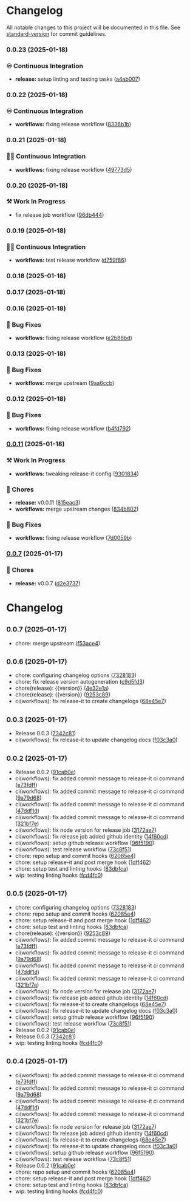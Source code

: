 # Changelog

All notable changes to this project will be documented in this file. See [standard-version](https://github.com/conventional-changelog/standard-version) for commit guidelines.

### 0.0.23 (2025-01-18)


### ♾️ Continuous Integration

* **release:** setup linting and testing tasks ([a4ab007](https://github.com/Bankole2000/logistics-backend/commits/a4ab00787bb69acbc8a8a83d7d6aeb08a6b7ec66))

### 0.0.22 (2025-01-18)


### ♾️ Continuous Integration

* **workflows:** fixing release workflow ([8336b1b](https://github.com/Bankole2000/logistics-backend/commits/8336b1bb4d99b60180270d0c98306f41937793fd))

### 0.0.21 (2025-01-18)


### 👷‍♂️ Continuous Integration

* **workflows:** fixing release workflow ([49773d5](https://github.com/Bankole2000/logistics-backend/commits/49773d506d848fe9e0ed0c313d0d68fbe61a3a39))

### 0.0.20 (2025-01-18)


### ⚒️ Work In Progress

* fix release job workflow ([96db444](https://github.com/Bankole2000/logistics-backend/commits/96db4449172876dca88ab91c34b7f86e6bffba3f))

### 0.0.19 (2025-01-18)


### 👷‍♂️ Continuous Integration

* **workflows:** test release workflow ([d759f86](https://github.com/Bankole2000/logistics-backend/commits/d759f861743eaba543b407a7479185172688b8d7))

### 0.0.18 (2025-01-18)

### 0.0.17 (2025-01-18)

### 0.0.16 (2025-01-18)


### 🐛 Bug Fixes

* **workflows:** fixing release workflow ([e2b86bd](https://github.com/Bankole2000/logistics-backend/commits/e2b86bd49e54c6415a7afddad9ecaf1b9b68328e))

### 0.0.13 (2025-01-18)


### 🐛 Bug Fixes

* **workflows:** merge upstream ([9aa6ccb](https://github.com/Bankole2000/logistics-backend/commits/9aa6ccba9c407cba5df049c3f3cbd7aef6edde84))

### 0.0.12 (2025-01-18)


### 🐛 Bug Fixes

* **workflows:** fixing release workflow ([b4fd792](https://github.com/Bankole2000/logistics-backend/commits/b4fd7925095aad45bdec8c7d013085abfc3c9875))

### [0.0.11](https://github.com/Bankole2000/logistics-backend/compare/v0.0.10...v0.0.11) (2025-01-18)


### ⚒️ Work In Progress

* **workflows:** tweaking release-it config ([9301834](https://github.com/Bankole2000/logistics-backend/commits/9301834e4f3096b761e2c53dd4d62ee4556968a5))


### 🚚 Chores

* **release:** v0.0.11 ([815eac3](https://github.com/Bankole2000/logistics-backend/commits/815eac39f08d43daf076f6004e5f58be0ffe3d04))
* **workflows:** merge upstream changes ([834b802](https://github.com/Bankole2000/logistics-backend/commits/834b802721de87c259df339ed9a27a1f7bf0737c))


### 🐛 Bug Fixes

* **workflows:** fixing release workflow ([7d0059b](https://github.com/Bankole2000/logistics-backend/commits/7d0059b1427d4202152c267901dea7d051f5c4f0))

### [0.0.7](https://github.com/Bankole2000/logistics-backend/compare/d2e37370a4f1ecf779c4988a10f170a48d62479a...v0.0.7) (2025-01-17)


### 🚚 Chores

* **release:** v0.0.7 ([d2e3737](https://github.com/Bankole2000/logistics-backend/commits/d2e37370a4f1ecf779c4988a10f170a48d62479a))

# Changelog

## <small>0.0.7 (2025-01-17)</small>

* chore: merge upstream ([f53ace4](https://github.com/Bankole2000/logistics-backend/commit/f53ace4))

## <small>0.0.6 (2025-01-17)</small>

* chore: configuring changelog options ([7328183](https://github.com/Bankole2000/logistics-backend/commit/7328183))
* chore: fix release version autogeneration ([c9d5fd3](https://github.com/Bankole2000/logistics-backend/commit/c9d5fd3))
* chore(release): {{version}} ([4e32e1a](https://github.com/Bankole2000/logistics-backend/commit/4e32e1a))
* chore(release): {{version}} ([9253c89](https://github.com/Bankole2000/logistics-backend/commit/9253c89))
* ci(workflows): fix release-it to create changelogs ([68e45e7](https://github.com/Bankole2000/logistics-backend/commit/68e45e7))



## <small>0.0.3 (2025-01-17)</small>

* Release 0.0.3 ([7342c81](https://github.com/Bankole2000/logistics-backend/commit/7342c81))
* ci(workflows): fix release-it to update changelog docs ([f03c3a0](https://github.com/Bankole2000/logistics-backend/commit/f03c3a0))



## <small>0.0.2 (2025-01-17)</small>

* Release 0.0.2 ([91cab0e](https://github.com/Bankole2000/logistics-backend/commit/91cab0e))
* ci(workflows): fix added commit message to release-it ci command ([e73fdff](https://github.com/Bankole2000/logistics-backend/commit/e73fdff))
* ci(workflows): fix added commit message to release-it ci command ([9a79d68](https://github.com/Bankole2000/logistics-backend/commit/9a79d68))
* ci(workflows): fix added commit message to release-it ci command ([47ddf1d](https://github.com/Bankole2000/logistics-backend/commit/47ddf1d))
* ci(workflows): fix added commit message to release-it ci command ([321bf7e](https://github.com/Bankole2000/logistics-backend/commit/321bf7e))
* ci(workflows): fix node version for release job ([3172ae7](https://github.com/Bankole2000/logistics-backend/commit/3172ae7))
* ci(workflows): fix release job added github identity ([14f60cd](https://github.com/Bankole2000/logistics-backend/commit/14f60cd))
* ci(workflows): setup github release workflow ([96f5190](https://github.com/Bankole2000/logistics-backend/commit/96f5190))
* ci(workflows): test release workflow ([73c8f51](https://github.com/Bankole2000/logistics-backend/commit/73c8f51))
* chore: repo setup and commit hooks ([62085e4](https://github.com/Bankole2000/logistics-backend/commit/62085e4))
* chore: setup release-it and post merge hook ([1dff462](https://github.com/Bankole2000/logistics-backend/commit/1dff462))
* chore: setup test and linting hooks ([83dbfca](https://github.com/Bankole2000/logistics-backend/commit/83dbfca))
* wip: testing linting hooks ([fcd4fc0](https://github.com/Bankole2000/logistics-backend/commit/fcd4fc0))

## <small>0.0.5 (2025-01-17)</small>

* chore: configuring changelog options ([7328183](https://github.com/Bankole2000/logistics-backend/commit/7328183))
* chore: repo setup and commit hooks ([62085e4](https://github.com/Bankole2000/logistics-backend/commit/62085e4))
* chore: setup release-it and post merge hook ([1dff462](https://github.com/Bankole2000/logistics-backend/commit/1dff462))
* chore: setup test and linting hooks ([83dbfca](https://github.com/Bankole2000/logistics-backend/commit/83dbfca))
* chore(release): {{version}} ([9253c89](https://github.com/Bankole2000/logistics-backend/commit/9253c89))
* ci(workflows): fix added commit message to release-it ci command ([e73fdff](https://github.com/Bankole2000/logistics-backend/commit/e73fdff))
* ci(workflows): fix added commit message to release-it ci command ([9a79d68](https://github.com/Bankole2000/logistics-backend/commit/9a79d68))
* ci(workflows): fix added commit message to release-it ci command ([47ddf1d](https://github.com/Bankole2000/logistics-backend/commit/47ddf1d))
* ci(workflows): fix added commit message to release-it ci command ([321bf7e](https://github.com/Bankole2000/logistics-backend/commit/321bf7e))
* ci(workflows): fix node version for release job ([3172ae7](https://github.com/Bankole2000/logistics-backend/commit/3172ae7))
* ci(workflows): fix release job added github identity ([14f60cd](https://github.com/Bankole2000/logistics-backend/commit/14f60cd))
* ci(workflows): fix release-it to create changelogs ([68e45e7](https://github.com/Bankole2000/logistics-backend/commit/68e45e7))
* ci(workflows): fix release-it to update changelog docs ([f03c3a0](https://github.com/Bankole2000/logistics-backend/commit/f03c3a0))
* ci(workflows): setup github release workflow ([96f5190](https://github.com/Bankole2000/logistics-backend/commit/96f5190))
* ci(workflows): test release workflow ([73c8f51](https://github.com/Bankole2000/logistics-backend/commit/73c8f51))
* Release 0.0.2 ([91cab0e](https://github.com/Bankole2000/logistics-backend/commit/91cab0e))
* Release 0.0.3 ([7342c81](https://github.com/Bankole2000/logistics-backend/commit/7342c81))
* wip: testing linting hooks ([fcd4fc0](https://github.com/Bankole2000/logistics-backend/commit/fcd4fc0))

## <small>0.0.4 (2025-01-17)</small>

* ci(workflows): fix added commit message to release-it ci command ([e73fdff](https://github.com/Bankole2000/logistics-backend/commit/e73fdff))
* ci(workflows): fix added commit message to release-it ci command ([9a79d68](https://github.com/Bankole2000/logistics-backend/commit/9a79d68))
* ci(workflows): fix added commit message to release-it ci command ([47ddf1d](https://github.com/Bankole2000/logistics-backend/commit/47ddf1d))
* ci(workflows): fix added commit message to release-it ci command ([321bf7e](https://github.com/Bankole2000/logistics-backend/commit/321bf7e))
* ci(workflows): fix node version for release job ([3172ae7](https://github.com/Bankole2000/logistics-backend/commit/3172ae7))
* ci(workflows): fix release job added github identity ([14f60cd](https://github.com/Bankole2000/logistics-backend/commit/14f60cd))
* ci(workflows): fix release-it to create changelogs ([68e45e7](https://github.com/Bankole2000/logistics-backend/commit/68e45e7))
* ci(workflows): fix release-it to update changelog docs ([f03c3a0](https://github.com/Bankole2000/logistics-backend/commit/f03c3a0))
* ci(workflows): setup github release workflow ([96f5190](https://github.com/Bankole2000/logistics-backend/commit/96f5190))
* ci(workflows): test release workflow ([73c8f51](https://github.com/Bankole2000/logistics-backend/commit/73c8f51))
* Release 0.0.2 ([91cab0e](https://github.com/Bankole2000/logistics-backend/commit/91cab0e))
* chore: repo setup and commit hooks ([62085e4](https://github.com/Bankole2000/logistics-backend/commit/62085e4))
* chore: setup release-it and post merge hook ([1dff462](https://github.com/Bankole2000/logistics-backend/commit/1dff462))
* chore: setup test and linting hooks ([83dbfca](https://github.com/Bankole2000/logistics-backend/commit/83dbfca))
* wip: testing linting hooks ([fcd4fc0](https://github.com/Bankole2000/logistics-backend/commit/fcd4fc0))
